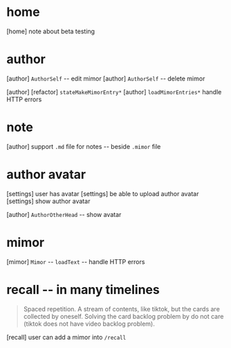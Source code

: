 # home

[home] note about beta testing

# author

[author] `AuthorSelf` -- edit mimor
[author] `AuthorSelf` -- delete mimor

[author] [refactor] `stateMakeMimorEntry*`
[author] `loadMimorEntries*` handle HTTP errors

# note

[author] support `.md` file for notes -- beside `.mimor` file

# author avatar

[settings] user has avatar
[settings] be able to upload author avatar
[settings] show author avatar

[author] `AuthorOtherHead` -- show avatar

# mimor

[mimor] `Mimor` -- `loadText` -- handle HTTP errors

# recall -- in many timelines

> Spaced repetition. A stream of contents, like tiktok, but the cards
> are collected by oneself. Solving the card backlog problem by do not
> care (tiktok does not have video backlog problem).

[recall] user can add a mimor into `/recall`
